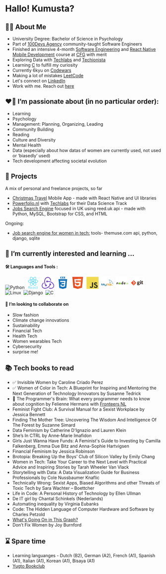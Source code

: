 # Hallo! Kumusta?

## 👩‍💻 About Me

- University Degree: Bachelor of Science in Psychology
- Part of [100Devs Agency](https://leonnoel.com/100devs/) community-taught Software Engineers
- Finished an intensive 4-month [Software Engineering](https://github.com/agcdtmr/cfg_group_project/blob/main/Certificate%2012.04.23.pdf) and [React Native Mobile Development](https://github.com/agcdtmr/christmas-travel/blob/main/Certificate.pdf) course at [CFG](https://codefirstgirls.com/) with merit
- Exploring Data with [Techlabs](https://techlabs.org/dataScience/) and [Techionista](https://github.com/agcdtmr/data-science/blob/main/Certificate-ML-AI.pdf)
- Learning [C](https://github.com/agcdtmr/exploring-c) to fulfill my curiosity
- Currently 6kyu on [Codewars](https://www.codewars.com/users/adtmr)
- Making a lot of mistakes [LeetCode](https://leetcode.com/anjdeitmer/)
- Let's connect on [LinkedIn](https://www.linkedin.com/anjcalleja/)
- Work with me. Reach out [here](https://www.canva.com/design/DAE_7ll36jo/rIxnIpS9fDgGNJOr9UYtqg/view?utm_content=DAE_7ll36jo&utm_campaign=designshare&utm_medium=link&utm_source=publishsharelink)

<!-- [![Top Langs](https://github-readme-stats.vercel.app/api/top-langs/?username=agcdtmr&layout=compact&theme=vision-friendly-dark)](https://github.com/anuraghazra/github-readme-stats) -->

## ❤️‍🔥 I’m passionate about (in no particular order):

- Learning
- Psychology 
- Management: Planning, Organizing, Leading
- Community Building
- Reading
- Culture and Diversity
- Mental Health
- Data (especially about how datas of women are currently used, not used or ‘biasedly’ used)
- Tech development affecting societal evolution

## 🚧 Projects
A mix of personal and freelance projects, so far

- [Christmas Travel](https://github.com/agcdtmr/christmas-travel) Mobile App - made with React Native and UI libraries
- [Powerfolio.nl](https://www.canva.com/link?target=https%3A%2F%2Fwww.powerfolio.nl&design=DAE_7ll36jo&accessRole=owner&linkSource=document) with [Techlabs](https://techlabs.org/) for their Data Science Track
- [Jobs Search Engine](https://github.com/agcdtmr/cfg_group_project) focused in UK using reed.uk api - made with Python, MySQL, Bootstrap for CSS, and HTML

Ongoing: 

- [Job search engine for women in tech:](https://github.com/agcdtmr/didactic-journey) tools- themuse.com api, python, django, sqlite
<!-- - [Tracker App:](https://github.com/agcdtmr/cfg-tracker-mobile-app) tools- react native, maps library and other ui library like paper, vector icons -->
<!-- - Mini [Python](https://github.com/agcdtmr/Python-Projects) projects -->

## 🌱 I’m currently interested and learning ...
#### :hammer_and_wrench: Languages and Tools :
<div>
  <img src="https://cdn.jsdelivr.net/gh/devicons/devicon/icons/python/python-original.svg" title="Python" alt="Python" width="40" height="40"/>&nbsp;
  <img src="https://github.com/devicons/devicon/blob/master/icons/react/react-original-wordmark.svg" title="React" alt="React" width="40" height="40"/>&nbsp;
  <img src="https://github.com/devicons/devicon/blob/master/icons/redux/redux-original.svg" title="Redux" alt="Redux " width="40" height="40"/>&nbsp;
  <img src="https://github.com/devicons/devicon/blob/master/icons/css3/css3-plain-wordmark.svg"  title="CSS3" alt="CSS" width="40" height="40"/>&nbsp;
  <img src="https://github.com/devicons/devicon/blob/master/icons/html5/html5-original.svg" title="HTML5" alt="HTML" width="40" height="40"/>&nbsp;
  <img src="https://github.com/devicons/devicon/blob/master/icons/javascript/javascript-original.svg" title="JavaScript" alt="JavaScript" width="40" height="40"/>&nbsp;
  <img src="https://github.com/devicons/devicon/blob/master/icons/mysql/mysql-original-wordmark.svg" title="MySQL"  alt="MySQL" width="40" height="40"/>&nbsp;
  <img src="https://github.com/devicons/devicon/blob/master/icons/nodejs/nodejs-original-wordmark.svg" title="NodeJS" alt="NodeJS" width="40" height="40"/>&nbsp;
  <img src="https://github.com/devicons/devicon/blob/master/icons/git/git-original-wordmark.svg" title="Git" **alt="Git" width="40" height="40"/>&nbsp;
  <img src="https://cdn.jsdelivr.net/gh/devicons/devicon/icons/linux/linux-original.svg" title="Linux" alt="Linux" width="40" height="40"/>&nbsp;
  <img src="https://cdn.jsdelivr.net/gh/devicons/devicon/icons/django/django-plain.svg" title="Django" alt="Django" width="40" height="40"/>&nbsp;
  <img src="https://cdn.jsdelivr.net/gh/devicons/devicon/icons/c/c-original.svg" title="C" alt="C" width="40" height="40"/>&nbsp;
</div>

#### 👀 I’m looking to collaborate on

- Slow fashion
- Climate change innovations
- Sustainability
- Financial Tech
- Health Tech
- Women wearables Tech
- Cybersecurity
- surprise me!

## 📚 Tech books to read

- ✅ Invisible Women by Caroline Criado Perez
- ✅ Women of Color in Tech: A Blueprint for Inspiring and Mentoring the Next Generation of Technology Innovators by Susanne Tedrick
- 📖 The Programmer's Brain: What every programmer needs to know about cognition by Felienne Hermans with [Fronteers NL](https://www.meetup.com/nl-NL/fronteers-nl/?_cookie-check=MUQTlWm66Q0KGDIN)
- Feminist Fight Club: A Survival Manual for a Sexist Workplace by Jessica Bennett
- Finding The Mother Tree: Uncovering The Wisdom And Intelligence Of The Forest by Suzanne Simard
- Data Feminism by Catherine D'Ignazio and Lauren Klein
- She’s In CTRL by Anne-Marie Imafidon
- Girls Just Wanna Have Funds: A Feminist's Guide to Investing by Camilla Falkenberg, Emma Due Bitz and Anna-Sophie Hartvigsen
- Financial Feminism by Jessica Robinson
- Brotopia: Breaking Up the Boys’ Club of Silicon Valley by Emily Chang
- Women in Tech: Take Your Career to the Next Level with Practical Advice and Inspiring Stories by Tarah Wheeler Van Vlack
- Storytelling with Data: A Data Visualization Guide for Business Professionals by Cole Nussbaumer Knaflic
- Technically Wrong: Sexist Apps, Biased Algorithms and other Threats of Toxic Tech by Sara Wachter – Boettcher
- Life in Code: A Personal History of Technology by Ellen Ullman
- De IT girl by Chantal Schinkels (Nederlands)
- Automating inequality by Virginia Eubanks
- Code: The Hidden Language of Computer Hardware and Software by Charles Petzold
- [What's Going On in This Graph?](https://www.nytimes.com/column/whats-going-on-in-this-graph)
- Don’t Fix Women by Joy Burnford


## ⌛ Spare time

- Learning languanges - Dutch (B2), German (A2), French (A1), Spanish (A1), Italian (A1), Korean (A1), Bisaya (A1)
- [Yugto Bookclub](https://www.instagram.com/yugto.bookclub)


<!---
agcdtmr/agcdtmr is a ✨ special ✨ repository because its `README.md` (this file) appears on your GitHub profile.
You can click the Preview link to take a look at your changes.
--->
